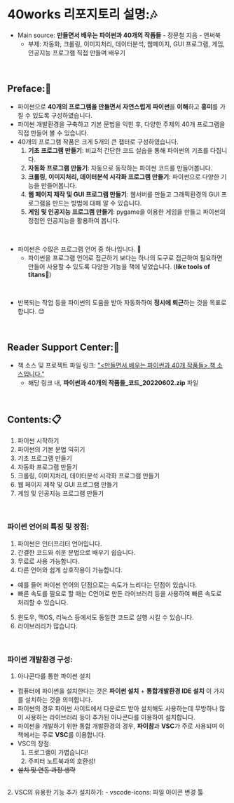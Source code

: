# 40works 리포지토리 설명::notes:
- Main source: **만들면서 배우는 파이썬과 40개의 작품들** - 장문철 지음 - 앤써북
  - 부제: 자동화, 크롤링, 이미지처리, 데이터분석, 웹페이지, GUI 프로그램, 게임, 인공지능 프로그램 직접 만들며 배우기

<br>

## Preface::bookmark_tabs:
- 파이썬으로 **40개의 프로그램을 만들면서** **자연스럽게** **파이썬**을 **이해**하고 **흥미**를 가질 수 있도록 구성하였습니다.
- 파이썬 개발환경을 구축하고 기본 문법을 익힌 후, 다양한 주제의 40개 프로그램을 직접 만들어 볼 수 있습니다.
- 40개의 프로그램 작품은 크게 5개의 큰 챕터로 구성하였습니다.
    1. **기초 프로그램 만들기**: 비교적 간단한 코드 실습을 통해 파이썬의 기초를 다집니다.
    2. **자동화 프로그램 만들기**: 자동으로 동작하는 파이썬 코드를 만들어봅니다.
    3. **크롤링, 이미지처리, 데이터분석 시각화 프로그램 만들기**: 파이썬으로 다양한 기능을 만들어봅니다.
    4. **웹 페이지 제작 및 GUI 프로그램 만들기**: 웹서버를 만들고 그래픽환경의 GUI 프로그램을 만드는 방법에 대해 알 수 있습니다.
    5. **게임 및 인공지능 프로그램 만들기**: pygame을 이용한 게임을 만들고 파이썬의 정점인 인공지능을 활용하여 봅니다.

<br>

- 파이썬은 수많은 프로그램 언어 중 하나입니다. :snake:
  - 파이썬을 프로그램 언어로 접근하기 보다는 하나의 도구로 접근하여 필요하면 만들어 사용할 수 있도록 다양한 기능을 책에 넣었습니다. (**like tools of titans**:trident:)

<br>

- 반복되는 작업 등을 파이썬의 도움을 받아 자동화하여 **정시에 퇴근**하는 것을 목표로 합니다. :blush:

<br>

## Reader Support Center::open_file_folder:
- 책 소스 및 프로젝트 파일 링크: <a href="https://cafe.naver.com/answerbook/4080" target="_blank">"<만들면서 배우는 파이썬과 40개 작품들> 책 소스입니다."</a>
  - 해당 링크 내, **파이썬과 40개의 작품들_코드_20220602.zip** 파일

<br>

## Contents::clipboard:
1. 파이썬 시작하기
2. 파이썬의 기본 문법 익히기
3. 기초 프로그램 만들기
4. 자동화 프로그램 만들기
5. 크롤링, 이미지처리, 데이터분석 시각화 프로그램 만들기
6. 웹 페이지 제작 및 GUI 프로그램 만들기 
7. 게임 및 인공지능 프로그램 만들기


<br>

### 파이썬 언어의 특징 및 장점:
1. 파이썬은 인터프리터 언어입니다.
2. 간결한 코드와 쉬운 문법으로 배우기 쉽습니다.
3. 무료로 사용 가능합니다.
4. 다른 언어와 쉽게 상호작용이 가능합니다.
- 예를 들어 파이썬 언어의 단점으로는 속도가 느리다는 단점이 있습니다.
- 빠른 속도를 필요로 할 때는 C언어로 만든 라이브러리 등을 사용하여 빠른 속도로 처리할 수 있습니다.
5. 윈도우, 맥OS, 리눅스 등에서도 동일한 코드로 실행 시킬 수 있습니다.
6. 라이브러리가 많습니다.

<br>

### 파이썬 개발환경 구성:
1. 아나콘다를 통한 파이썬 설치
- 컴퓨터에 파이썬을 설치한다는 것은 **파이썬 설치** + **통합개발환경 IDE 설치** 이 가지를 설치하는 것을 의미합니다.
- 파이썬의 경우 파이썬 사이트에서 다운로드 받아 설치해도 사용하는데 무방하나 많이 사용하는 라이브러리 등이 추가된 아나콘다를 이용하여 설치합니다.
- 파이썬을 개발하기 위한 통합 개발환경의 경우, **파이참**과 **VSC**가 주로 사용되며 이 책에서는 주로 **VSC**를 이용합니다.
- VSC의 장점:
  1. 프로그램이 가볍습니다!
  2. 주피터 노트북과의 호환성!
- ~~설치 및 연동 과정 생략~~

<br>
2. VSC의 유용한 기능 추가 설치하기:
- vscode-icons: 파일 아이콘 변경 툴



<br>

